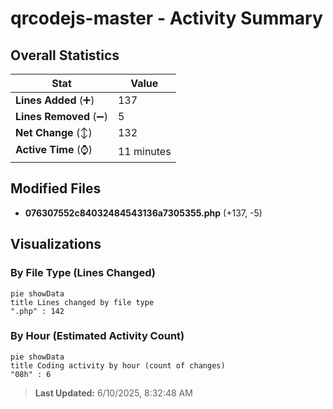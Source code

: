 # qrcodejs-master - Activity Summary 

## Overall Statistics

| Stat                   | Value                                                             |
| ---------------------- | ----------------------------------------------------------------- |
| **Lines Added** (➕)   | 137                                          |
| **Lines Removed** (➖) | 5                                        |
| **Net Change** (↕)    | 132                |
| **Active Time** (⌚)   | 11 minutes |


## Modified Files
- **076307552c84032484543136a7305355.php** (+137, -5)

## Visualizations

### By File Type (Lines Changed)

```mermaid
pie showData
title Lines changed by file type
".php" : 142
```

### By Hour (Estimated Activity Count)

```mermaid
pie showData
title Coding activity by hour (count of changes)
"08h" : 6
```


> **Last Updated:** 6/10/2025, 8:32:48 AM